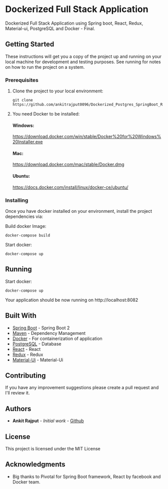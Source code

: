 # Dockerized Full Stack Application

Dockerized Full Stack Application using Spring boot, React, Redux, Material-ui, PostgreSQL and Docker - Final.

## Getting Started

These instructions will get you a copy of the project up and running on your local machine for development and testing purposes. See running for notes on how to run the project on a system.

### Prerequisites

1. Clone the project to your local environment:
    ```
    git clone https://github.com/ankitrajput0096/Dockerized_Postgres_SpringBoot_React
    ```

2. You need Docker to be installed:

    #### Windows:
    https://download.docker.com/win/stable/Docker%20for%20Windows%20Installer.exe
    
    #### Mac:
    https://download.docker.com/mac/stable/Docker.dmg
    
    #### Ubuntu:
    https://docs.docker.com/install/linux/docker-ce/ubuntu/

### Installing

Once you have docker installed on your environment, install the project dependencies via:

Build docker Image:

```
docker-compose build
```

Start docker:

```
docker-compose up
```

## Running

Start docker:
```
docker-compose up
```

Your application should be now running on http://localhost:8082

## Built With

* [Spring Boot](https://spring.io/projects/spring-boot) - Spring Boot 2
* [Maven](https://maven.apache.org/) - Dependency Management
* [Docker](https://www.docker.com/) - For containerization of application
* [PostgreSQL](https://www.postgresql.org/) - Database
* [React](https://reactjs.org/) - React
* [Redux](https://redux.js.org/) - Redux
* [Material-Ui](https://material-ui.com/) - Material-Ui

## Contributing

If you have any improvement suggestions please create a pull request and I'll review it.


## Authors

* **Ankit Rajput** - *Initial work* - [Github](https://github.com/ankitrajput0096)

## License

This project is licensed under the MIT License

## Acknowledgments

* Big thanks to Pivotal for Spring Boot framework, React by facebook and Docker team.
